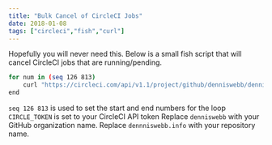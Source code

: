 ```yaml
---
title: "Bulk Cancel of CircleCI Jobs"
date: 2018-01-08
tags: ["circleci","fish","curl"]
---
```

Hopefully you will never need this.  Below is a small fish script that will cancel CircleCI jobs that are running/pending.
```bash
for num in (seq 126 813)
    curl "https://circleci.com/api/v1.1/project/github/denniswebb/denniswebb.info/$num/cancel?circle-token=$CIRCLE_TOKEN" -XPOST
end
```
`seq 126 813` is used to set the start and end numbers for the loop
`CIRCLE_TOKEN` is set to your CircleCI API token
Replace `denniswebb` with your GitHub organization name.
Replace `dennniswebb.info` with your repository name.
